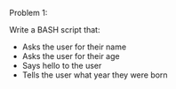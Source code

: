 Problem 1:

Write a BASH script that:
- Asks the user for their name
- Asks the user for their age
- Says hello to the user
- Tells the user what year they were born